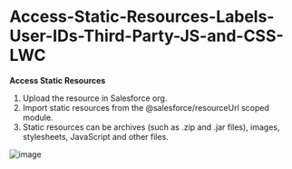 # Access-Static-Resources-Labels-User-IDs-Third-Party-JS-and-CSS-LWC

**Access Static Resources**
1. Upload the resource in Salesforce org.
2. Import static resources from the @salesforce/resourceUrl scoped module.
3. Static resources can be archives (such as .zip and .jar files), images, stylesheets, JavaScript and other files.

![image](https://github.com/user-attachments/assets/eb04e7c2-4223-4270-b1ea-b62b8f0801d0)

